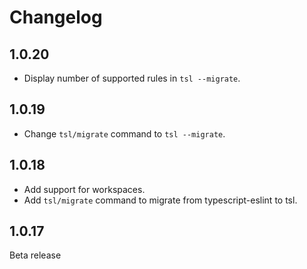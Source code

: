 # Changelog

## 1.0.20

- Display number of supported rules in `tsl --migrate`.

## 1.0.19

- Change `tsl/migrate` command to `tsl --migrate`.

## 1.0.18

- Add support for workspaces.
- Add `tsl/migrate` command to migrate from typescript-eslint to tsl.

## 1.0.17

Beta release
